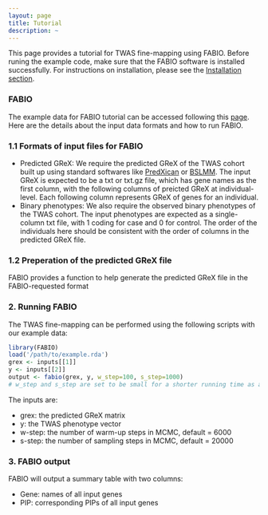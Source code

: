 ```yaml
---
layout: page
title: Tutorial
description: ~
---
```

This page provides a tutorial for TWAS fine-mapping using FABIO. Before runing the example code, make sure that the FABIO software is installed successfully. For instructions on installation, please see the [Installation section](https://superggbond.github.io/FABIO/documentation/02_Installation.html).

### FABIO
The example data for FABIO tutorial can be accessed following this [page](https://superggbond.github.io/FABIO/documentation/03_Data.html). Here are the details about the input data formats and how to run FABIO. 

### 1.1 Formats of input files for FABIO
* Predicted GReX: We require the predicted GReX of the TWAS cohort built up using standard softwares like [PredXican](https://github.com/hakyimlab/MetaXcan) or [BSLMM](https://github.com/genetics-statistics/GEMMA). The input GReX is expected to be a txt or txt.gz file, which has gene names as the first column, with the following columns of preicted GReX at individual-level. Each following column represents GReX of genes for an individual.
* Binary phenotypes: We also require the observed binary phenotypes of the TWAS cohort. The input phenotypes are expected as a single-column txt file, with 1 coding for case and 0 for control. The order of the individuals here should be consistent with the order of columns in the predicted GReX file.

### 1.2 Preperation of the predicted GReX file
FABIO provides a function to help generate the predicted GReX file in the FABIO-requested format

### 2. Running FABIO
The TWAS fine-mapping can be performed using the following scripts with our example data:
```r
library(FABIO)
load('/path/to/example.rda')
grex <- inputs[[1]]
y <- inputs[[2]]
output <- fabio(grex, y, w_step=100, s_step=1000)
# w_step and s_step are set to be small for a shorter running time as an example here
```
The inputs are:
- grex: the predicted GReX matrix
- y: the TWAS phenotype vector
- w-step: the number of warm-up steps in MCMC, default = 6000
- s-step: the number of sampling steps in MCMC, default = 20000

### 3. FABIO output
FABIO will output a summary table with two columns: 
- Gene: names of all input genes
- PIP: corresponding PIPs of all input genes
